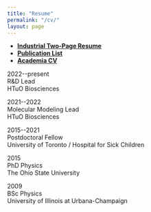 ```yaml
---
title: "Resume"
permalink: "/cv/"
layout: page
---
```


* **[Industrial Two-Page Resume](/docs/resume/LinYH_Resume.pdf)**  
* **[Publication List](/docs/publication/LinYH_Pubs.pdf)**  
* **[Academia CV](/docs/CV/LinYH_CV.pdf)**  
 
2022--present  
R&D Lead  
HTuO Biosciences  
   
2021--2022  
Molecular Modeling Lead  
HTuO Biosciences  

2015--2021  
Postdoctoral Fellow  
University of Toronto / Hospital for Sick Children  

2015          
PhD Physics  
The Ohio State University  

2009  
BSc Physics  
University of Illinois at Urbana-Champaign 


